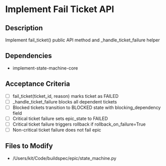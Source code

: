 # Implement Fail Ticket API

## Description
Implement fail_ticket() public API method and _handle_ticket_failure helper

## Dependencies
- implement-state-machine-core

## Acceptance Criteria
- [ ] fail_ticket(ticket_id, reason) marks ticket as FAILED
- [ ] _handle_ticket_failure blocks all dependent tickets
- [ ] Blocked tickets transition to BLOCKED state with blocking_dependency field
- [ ] Critical ticket failure sets epic_state to FAILED
- [ ] Critical ticket failure triggers rollback if rollback_on_failure=True
- [ ] Non-critical ticket failure does not fail epic

## Files to Modify
- /Users/kit/Code/buildspec/epic/state_machine.py
